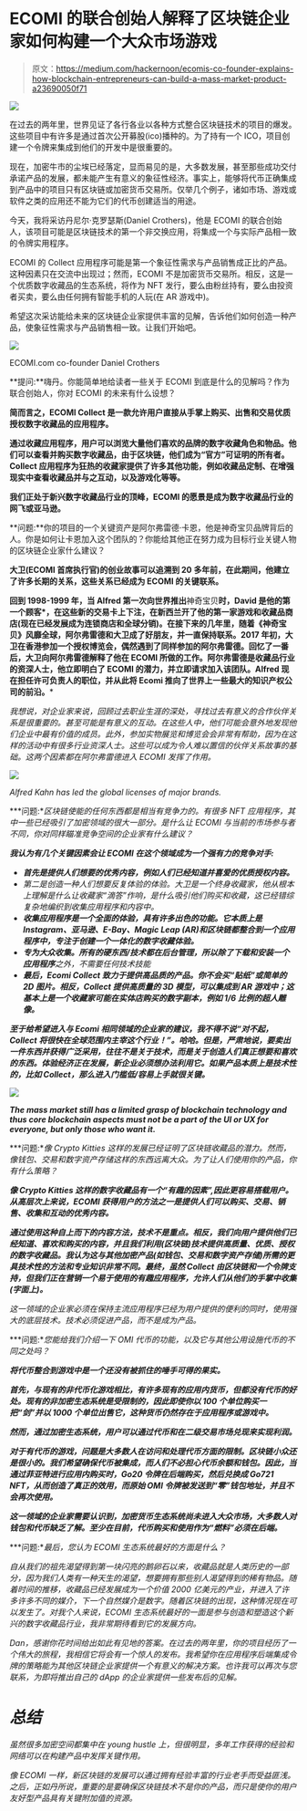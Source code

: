 # ECOMI 的联合创始人解释了区块链企业家如何构建一个大众市场游戏

> 原文：<https://medium.com/hackernoon/ecomis-co-founder-explains-how-blockchain-entrepreneurs-can-build-a-mass-market-product-a23690050f71>

![](img/17b5d1572634fe9065941e5f2d7903ba.png)

在过去的两年里，世界见证了各行各业以各种方式整合区块链技术的项目的爆发。这些项目中有许多是通过首次公开募股(ico)播种的。为了持有一个 ICO，项目创建一个令牌来集成到他们的开发中是很重要的。

现在，加密牛市的尘埃已经落定，显而易见的是，大多数发展，甚至那些成功交付承诺产品的发展，都未能产生有意义的象征性经济。事实上，能够将代币正确集成到产品中的项目只有区块链或加密货币交易所。仅举几个例子，诸如市场、游戏或软件之类的应用还不能为它们的代币创建适当的用途。

今天，我将采访丹尼尔·克罗瑟斯(Daniel Crothers)，他是 ECOMI 的联合创始人，该项目可能是区块链技术的第一个非交换应用，将集成一个与实际产品相一致的令牌实用程序。

ECOMI 的 Collect 应用程序可能是第一个象征性需求与产品销售成正比的产品。这种因素只在交流中出现过；然而，ECOMI 不是加密货币交易所。相反，这是一个优质数字收藏品的生态系统，将作为 NFT 发行，要么由粉丝持有，要么由投资者买卖，要么由任何拥有智能手机的人玩(在 AR 游戏中)。

希望这次采访能给未来的区块链企业家提供丰富的见解，告诉他们如何创造一种产品，使象征性需求与产品销售相一致。让我们开始吧。

![](img/b9fe8d9602039084b133954a12467efc.png)

ECOMI.com co-founder Daniel Crothers

**提问:**嗨丹。你能简单地给读者一些关于 ECOMI 到底是什么的见解吗？作为联合创始人，你对 ECOMI 的未来有什么设想？

**简而言之，ECOMI Collect 是一款允许用户直接从手掌上购买、出售和交易优质授权数字收藏品的应用程序。**

**通过收藏应用程序，用户可以浏览大量他们喜欢的品牌的数字收藏角色和物品。他们可以查看并购买数字收藏品，由于区块链，他们成为“官方”可证明的所有者。Collect 应用程序为狂热的收藏家提供了许多其他功能，例如收藏品定制、在增强现实中查看收藏品并与之互动，以及游戏化等等。**

**我们正处于新兴数字收藏品行业的顶峰，ECOMI 的愿景是成为数字收藏品行业的网飞或亚马逊。**

**问题:**你的项目的一个关键资产是阿尔弗雷德·卡恩，他是神奇宝贝品牌背后的人。你是如何让卡恩加入这个团队的？你能给其他正在努力成为目标行业关键人物的区块链企业家什么建议？

**大卫(ECOMI 首席执行官)的创业故事可以追溯到 20 多年前，在此期间，他建立了许多长期的关系，这些关系已经成为 ECOMI 的关键联系。**

**回到 1998-1999 年，当 Alfred 第一次向世界推出**神奇宝贝**时，David 是他的第一个顾客*，在这些新的交易卡上下注，在新西兰开了他的第一家游戏和收藏品商店(现在已经发展成为连锁商店和全球分销)。在接下来的几年里，随着《神奇宝贝》风靡全球，阿尔弗雷德和大卫成了好朋友，并一直保持联系。2017 年初，大卫在香港参加一个授权博览会，偶然遇到了同样参加的阿尔弗雷德。回忆了一番后，大卫向阿尔弗雷德解释了他在 ECOMI 所做的工作。阿尔弗雷德是收藏品行业的资深人士，他立即明白了 ECOMI 的潜力，并立即请求加入该团队。Alfred 现在担任许可负责人的职位，并从此将 Ecomi 推向了世界上一些最大的知识产权公司的前沿。***

*我想说，对企业家来说，回顾过去职业生涯的深处，寻找过去有意义的合作伙伴关系是很重要的。甚至可能是有意义的互动。在这些人中，他们可能会意外地发现他们企业中最有价值的成员。此外，参加实物展览和博览会会非常有帮助，因为在这样的活动中有很多行业资深人士。这些可以成为令人难以置信的伙伴关系故事的基础。这两个因素都在阿尔弗雷德进入 ECOMI 发挥了作用。*

*![](img/dcf3769ed881ee004c744b1663a600e7.png)*

*Alfred Kahn has led the global licenses of major brands.*

***问题:**区块链使能的任何东西都是相当有竞争力的。有很多 NFT 应用程序，其中一些已经吸引了加密领域的很大一部分。是什么让 ECOMI 与当前的市场参与者不同，你对同样瞄准竞争空间的企业家有什么建议？*

***我认为有几个关键因素会让 ECOMI 在这个领域成为一个强有力的竞争对手:***

*   ***首先是提供人们想要的优秀内容，例如人们已经知道并喜爱的优质授权内容。***
*   *第二是创造一种人们想要反复体验的体验。大卫是一个终身收藏家，他从根本上理解是什么让收藏家“滴答”作响，是什么吸引他们购买和收藏，这已经错综复杂地编织到收集应用程序和内容中。*
*   ***收集应用程序是一个全面的体验，具有许多出色的功能。它本质上是 Instagram、亚马逊、E-Bay、Magic Leap (AR)和区块链都整合到一个应用程序中，专注于创建一个一体化的数字收藏体验。***
*   ***专为大众收集。所有的硬东西/技术都在后台管理，所以除了下载和安装一个应用程序**之外，不需要任何技术技能*
*   ***最后，Ecomi Collect 致力于提供高品质的产品。你不会买“贴纸”或简单的 2D 图片。相反，Collect 提供高质量的 3D 模型，可以集成到 AR 游戏中；这基本上是一个收藏家可能在实体店购买的数字副本，例如 1/6 比例的超人雕像。***

***至于给希望进入与 Ecomi 相同领域的企业家的建议，我不得不说“*对不起，Collect 将很快在全球范围内主宰这个行业！”*。哈哈。但是，严肃地说，要卖出一件东西并获得广泛采用，往往不是关于技术，而是关于创造人们真正想要和喜欢的东西。体验经济正在发展，新企业必须想办法利用它。如果产品本质上是技术性的，比如 Collect，那么进入门槛低/容易上手就很关键。***

*![](img/91e391d9c0cce7b75afd0711923a28e4.png)*

***The mass market still has a limited grasp of blockchain technology and thus core blockchain aspects must not be a part of the UI or UX for everyone, but only those who want it.***

***问题:**像 Crypto Kitties 这样的发展已经证明了区块链收藏品的潜力。然而，像钱包、交易和数字资产存储这样的东西远离大众。为了让人们使用你的产品，你有什么策略？*

***像 Crypto Kitties 这样的数字收藏品有一个“有趣的因素”,因此更容易搭载用户。从高层次上来说，ECOMI 获得用户的方法之一是提供人们可以购买、交易、销售、收集和互动的优秀内容。***

***通过使用这种自上而下的内容方法，技术不是重点。相反，我们向用户提供他们已经知道、喜欢和购买的内容，并且我们利用(区块链)技术提供高质量、优质、授权的数字收藏品。我认为这与其他加密产品(如钱包、交易和数字资产存储)所需的更具技术性的方法和专业知识非常不同。最终，虽然 Collect 由区块链和一个令牌支持，但我们正在营销一个易于使用的有趣应用程序，允许人们从他们的手掌中收集(字面上)。***

*这一领域的企业家必须在保持主流应用程序已经为用户提供的便利的同时，使用强大的底层技术。技术必须促进产品，而不是成为产品。*

***问题:**您能给我们介绍一下 OMI 代币的功能，以及它与其他公用设施代币的不同之处吗？*

***将代币整合到游戏中是一个还没有被抓住的唾手可得的果实。***

***首先，与现有的非代币化游戏相比，有许多现有的应用内货币，但都没有代币的好处。现有的非加密生态系统是受限制的，因此即使你以 100 个单位购买一把“剑”并以 1000 个单位出售它，这种货币仍然存在于应用程序或游戏中。***

***然而，通过加密生态系统，用户可以通过代币和在二级交易市场兑现来实现利润。***

***对于有代币的游戏，问题是大多数人在访问和处理代币方面的限制。区块链小众还是很小的。我们希望确保代币被集成，而人们不必担心代币余额和钱包。因此，当通过菲亚特进行应用内购买时，Go20 令牌在后端购买，然后兑换成 Go721 NFT，从而创造了真正的效用，而原始 OMI 令牌被发送到“零”钱包地址，并且不会再次使用。***

***这一领域的企业家需要认识到，加密货币生态系统尚未进入大众市场，大多数人对钱包和代币缺乏了解。至少在目前，代币购买和使用作为“燃料”必须在后端。***

***问题:**最后，您认为 ECOMI 生态系统最好的方面是什么？*

*自从我们的祖先渴望得到第一块闪亮的鹅卵石以来，收藏品就是人类历史的一部分，因为我们人类有一种天生的渴望，想要拥有那些别人渴望得到的稀有物品。随着时间的推移，收藏品已经发展成为一个价值 2000 亿美元的产业，并进入了许多许多不同的媒介，下一个自然媒介是数字。随着区块链的出现，这种情况现在可以发生了。对我个人来说，ECOMI 生态系统最好的一面是参与创造和塑造这个新兴的数字收藏品行业，我非常期待看到它的发展方向。*

*Dan，感谢你花时间给出如此有见地的答案。在过去的两年里，你的项目经历了一个伟大的旅程，我相信它将会有一个惊人的发布。我希望你在应用程序后端集成令牌的策略能为其他区块链企业家提供一个有意义的解决方案。也许我可以再次与您联系，为即将推出自己的 dApp 的企业家提供一些发布后的见解。*

# ***总结***

*虽然很多加密空间都集中在 young hustle 上，但很明显，多年工作获得的经验和网络可以在构建产品中发挥关键作用。*

*像 ECOMI 一样，新区块链的发展可以通过拥有经验丰富的行业老手而受益匪浅。之后，正如丹所说，重要的是要确保区块链技术不是你的产品，而只是使你的用户友好型产品具有关键附加值的资源。*